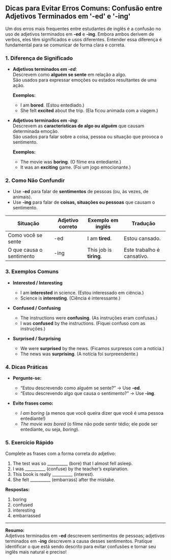 
## Dicas para Evitar Erros Comuns: Confusão entre Adjetivos Terminados em '-ed' e '-ing'

Um dos erros mais frequentes entre estudantes de inglês é a confusão no uso de adjetivos terminados em **-ed** e **-ing**. Embora ambos derivem de verbos, eles têm significados e usos diferentes. Entender essa diferença é fundamental para se comunicar de forma clara e correta.

### 1. Diferença de Significado

- **Adjetivos terminados em _-ed_**:  
  Descrevem como **alguém se sente** em relação a algo.  
  São usados para expressar emoções ou estados resultantes de uma ação.

  **Exemplos:**  
  - I am **bored**. (Estou entediado.)  
  - She felt **excited** about the trip. (Ela ficou animada com a viagem.)

- **Adjetivos terminados em _-ing_**:  
  Descrevem as **características de algo ou alguém** que causam determinada emoção.  
  São usados para falar sobre a coisa, pessoa ou situação que provoca o sentimento.

  **Exemplos:**  
  - The movie was **boring**. (O filme era entediante.)  
  - It was an **exciting** game. (Foi um jogo emocionante.)

### 2. Como Não Confundir

- Use **-ed** para falar de **sentimentos** de pessoas (ou, às vezes, de animais).
- Use **-ing** para falar de **coisas, situações ou pessoas** que causam o sentimento.

| Situação                | Adjetivo correto | Exemplo em inglês           | Tradução                  |
|-------------------------|------------------|-----------------------------|---------------------------|
| Como você se sente      | -ed              | I am **tired**.             | Estou cansado.            |
| O que causa o sentimento| -ing             | This job is **tiring**.     | Este trabalho é cansativo.|

### 3. Exemplos Comuns

- **Interested / Interesting**
  - I am **interested** in science. (Estou interessado em ciência.)
  - Science is **interesting**. (Ciência é interessante.)

- **Confused / Confusing**
  - The instructions were **confusing**. (As instruções eram confusas.)
  - I was **confused** by the instructions. (Fiquei confuso com as instruções.)

- **Surprised / Surprising**
  - We were **surprised** by the news. (Ficamos surpresos com a notícia.)
  - The news was **surprising**. (A notícia foi surpreendente.)

### 4. Dicas Práticas

- **Pergunte-se:**  
  - “Estou descrevendo como alguém se sente?” → Use **-ed**.  
  - “Estou descrevendo algo que causa o sentimento?” → Use **-ing**.

- **Evite frases como:**  
  - *I am boring* (a menos que você queira dizer que você é uma pessoa entediante!)
  - *The movie was bored* (o filme não pode sentir tédio; ele pode ser entediante, ou seja, *boring*).

### 5. Exercício Rápido

Complete as frases com a forma correta do adjetivo:

1. The test was so __________ (bore) that I almost fell asleep.
2. I was __________ (confuse) by the teacher’s explanation.
3. This book is really __________ (interest).
4. She felt __________ (embarrass) after the mistake.

**Respostas:**  
1. boring  
2. confused  
3. interesting  
4. embarrassed

---

**Resumo:**  
Adjetivos terminados em **-ed** descrevem sentimentos de pessoas; adjetivos terminados em **-ing** descrevem a causa desses sentimentos. Pratique identificar o que está sendo descrito para evitar confusões e tornar seu inglês mais natural e preciso!
```
